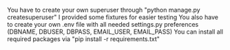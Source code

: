 You have to create your own superuser through "python manage.py createsuperuser"
I provided some fixtures for easier testing
You also have to create your own .env file  with all needed settings.py preferences (DBNAME, DBUSER, DBPASS, EMAIL_USER, EMAIL_PASS)
You can install all required packages via "pip install -r requirements.txt"

